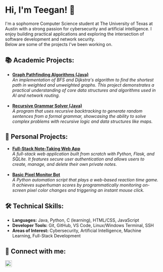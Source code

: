 <h1>Hi, I'm Teegan! 👋</h1>
<p>
I'm a sophomore Computer Science student at The University of Texas at Austin with a strong passion for cybersecurity and artificial intelligence. I enjoy building practical applications and exploring the intersection of software development and network security.
<br>
Below are some of the projects I've been working on.
</p>

<h2>📚 Academic Projects:</h2>
<ul>
<li>
<b><a href="[https://www.google.com/search?q=https://github.com/teeganRodgers/graph-pathfinding-java](https://github.com/teeganRodgers/Graph-Algorithms-Implementing-BFS-and-Dijkstra-s-Algorithm)">Graph Pathfinding Algorithms (Java)</a></b>
<br>
<i>An implementation of BFS and Dijkstra's algorithm to find the shortest path in weighted and unweighted graphs. This project demonstrates a practical understanding of core data structures and algorithms used in AI and network routing.</i>
</li>
<br>
<li>
<b><a href="https://www.google.com/search?q=https://github.com/teeganRodgers/recursive-grammar-solver-java">Recursive Grammar Solver (Java)</a></b>
<br>
<i>A program that uses recursive backtracking to generate random sentences from a formal grammar, showcasing the ability to solve complex problems with recursive logic and data structures like maps.</i>
</li>
</ul>

<h2>🚀 Personal Projects:</h2>
<ul>
<li>
<b><a href="[https://github.com/teeganRodgers/Note-Taking-Web-App](https://github.com/teeganRodgers/Note-Taking-Web-App)">Full-Stack Note-Taking Web App</a></b>
<br>
<i>A full-stack web application built from scratch with Python, Flask, and SQLite. It features secure user authentication and allows users to create, manage, and delete their own private notes.</i>
</li>
<br>
<li>
<b><a href="[https://github.com/teeganRodgers/Basic-Pixel-Monitor-Bot](https://github.com/teeganRodgers/Basic-Pixel-Monitor-Bot)">Basic Pixel Monitor Bot</a></b>
<br>
<i>A Python automation script that plays a web-based reaction time game. It achieves superhuman scores by programmatically monitoring on-screen pixel color changes and triggering an instant mouse click.</i>
</li>
</ul>

<h2>🛠️ Technical Skills:</h2>
<ul>
<li><b>Languages:</b> Java, Python, C (learning), HTML/CSS, JavaScript</li>
<li><b>Developer Tools:</b> Git, GitHub, VS Code, Linux/Windows Terminal, SSH</li>
<li><b>Areas of Interest:</b> Cybersecurity, Artificial Intelligence, Machine Learning, Full-Stack Development</li>
</ul>

<h2>🤳 Connect with me:</h2>
<a href="https://www.linkedin.com/in/teegan-rodgers-555974328/" target="_blank">
<img align="left" alt="Teegan Rodgers | LinkedIn" width="22px" src="https://cdn.jsdelivr.net/npm/simple-icons@v3/icons/linkedin.svg" />
</a>
